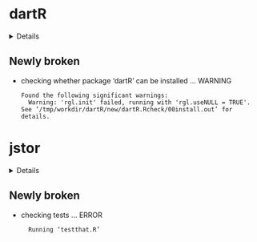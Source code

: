# dartR

<details>

* Version: 1.1.11
* Source code: https://github.com/cran/dartR
* Date/Publication: 2019-02-07 14:13:23 UTC
* Number of recursive dependencies: 178

Run `cloud_details(, "dartR")` for more info

</details>

## Newly broken

*   checking whether package ‘dartR’ can be installed ... WARNING
    ```
    Found the following significant warnings:
      Warning: 'rgl.init' failed, running with 'rgl.useNULL = TRUE'.
    See ‘/tmp/workdir/dartR/new/dartR.Rcheck/00install.out’ for details.
    ```

# jstor

<details>

* Version: 0.3.8
* Source code: https://github.com/cran/jstor
* URL: https://github.com/ropensci/jstor, https://docs.ropensci.org/jstor
* BugReports: https://github.com/ropensci/jstor/issues
* Date/Publication: 2020-04-03 14:10:23 UTC
* Number of recursive dependencies: 68

Run `cloud_details(, "jstor")` for more info

</details>

## Newly broken

*   checking tests ... ERROR
    ```
      Running ‘testthat.R’
    ```

